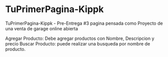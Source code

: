# TuPrimerPagina-Kippk
TuPrimerPagina-Kippk - Pre-Entrega #3
pagina pensada como Proyecto de una venta de garage online abierta

Agregar Producto: Debe agregar productos con Nombre, Descripcion y precio
Buscar Producto: puede realizar una busqueda por nombre de producto. 

